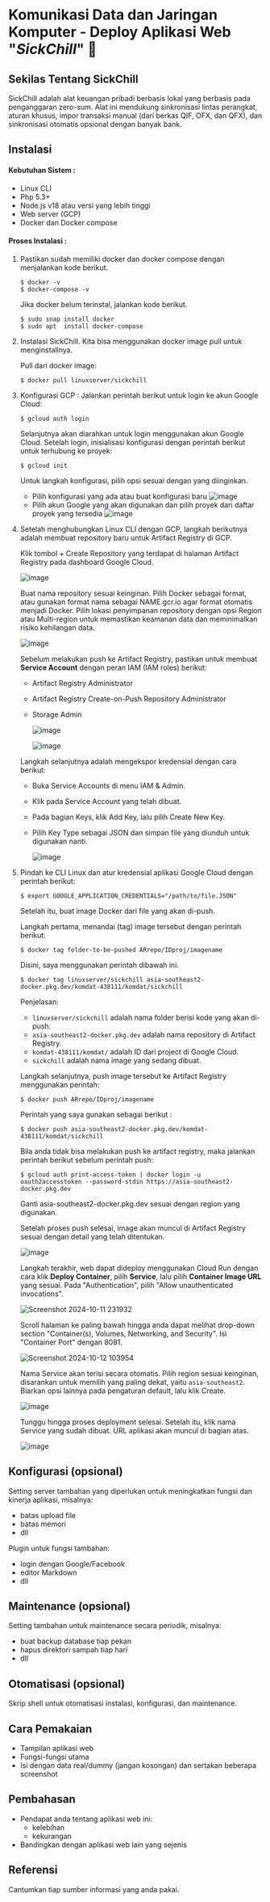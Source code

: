 # Komunikasi Data dan Jaringan Komputer - Deploy Aplikasi Web "*SickChill*" 🎥 

## Sekilas Tentang SickChill

SickChill adalah alat keuangan pribadi berbasis lokal yang berbasis pada penganggaran zero-sum. Alat ini mendukung sinkronisasi lintas perangkat, aturan khusus, impor transaksi manual (dari berkas QIF, OFX, dan QFX), dan sinkronisasi otomatis opsional dengan banyak bank.

## Instalasi

#### Kebutuhan Sistem :
- Linux CLI
- Php 5.3+
- Node.js v18 atau versi yang lebih tinggi
- Web server (GCP)
- Docker dan Docker compose

#### Proses Instalasi :
1. Pastikan sudah memiliki docker dan docker compose dengan menjalankan kode berikut. 
    ```
    $ docker -v
    $ docker-compose -v
    ```
    Jika docker belum terinstal, jalankan kode berikut.
    ```
    $ sudo snap install docker  
    $ sudo apt  install docker-compose
    ```
    
2. Instalasi SickChill. Kita bisa menggunakan docker image pull untuk menginstallnya.
   
    Pull dari docker image:
    ```
    $ docker pull linuxserver/sickchill
    ```

3. Konfigurasi GCP :
    Jalankan perintah berikut untuk login ke akun Google Cloud:
    ```
    $ gcloud auth login
    ```
    Selanjutnya akan diarahkan untuk login menggunakan akun Google Cloud. Setelah login, inisialisasi konfigurasi dengan perintah berikut untuk terhubung ke proyek:
    ```
    $ gcloud init
    ```
    Untuk langkah konfigurasi, pilih opsi sesuai dengan yang diinginkan.
   - Pilih konfigurasi yang ada atau buat konfigurasi baru
     ![image](https://github.com/user-attachments/assets/f22e14e9-2f66-4e09-ba0f-25563ff16e57)
   - Pilih akun Google yang akan digunakan dan pilih proyek dari daftar proyek yang tersedia
     ![image](https://github.com/user-attachments/assets/7472f350-5e86-409d-b6dd-6212e29a9efc)
4. Setelah menghubungkan Linux CLI dengan GCP, langkah berikutnya adalah membuat repository baru untuk Artifact Registry di GCP.

   Klik tombol + Create Repository yang terdapat di halaman Artifact Registry pada dashboard Google Cloud.
   
   ![image](https://github.com/user-attachments/assets/f22e14e9-2f66-4e09-ba0f-25563ff16e57)
   
   Buat nama repository sesuai keinginan. Pilih Docker sebagai format, atau gunakan format nama sebagai NAME.gcr.io agar format otomatis menjadi Docker. Pilih lokasi penyimpanan repository dengan opsi Region atau Multi-region untuk memastikan keamanan data dan meminimalkan risiko kehilangan data.
   
   ![image](https://github.com/user-attachments/assets/7472f350-5e86-409d-b6dd-6212e29a9efc)
   
   Sebelum melakukan push ke Artifact Registry, pastikan untuk membuat **Service Account** dengan peran IAM (IAM roles) berikut:
   - Artifact Registry Administrator
   - Artifact Registry Create-on-Push Repository Administrator
   - Storage Admin
     
     ![image](https://github.com/user-attachments/assets/cc608fc7-6312-44f5-a8c2-cc7126d65785)
     
     ![image](https://github.com/user-attachments/assets/a14bc9f0-4cf6-44d7-8fe5-becd16065791)

   Langkah selanjutnya adalah mengekspor kredensial dengan cara berikut:
   - Buka Service Accounts di menu IAM & Admin.
   - Klik pada Service Account yang telah dibuat.
   - Pada bagian Keys, klik Add Key, lalu pilih Create New Key.
   - Pilih Key Type sebagai JSON dan simpan file yang diunduh untuk digunakan nanti.
     
     ![image](https://github.com/user-attachments/assets/d8ddc6f6-2bf2-4fa7-a92c-e373e41ebd54)
5. Pindah ke CLI Linux dan atur kredensial aplikasi Google Cloud dengan perintah berikut:
    ```
    $ export GOOGLE_APPLICATION_CREDENTIALS="/path/to/file.JSON"
    ```
    Setelah itu, buat image Docker dari file yang akan di-push. 

    Langkah pertama, menandai (tag) image tersebut dengan perintah berikut:
    ```
    $ docker tag folder-to-be-pushed ARrepo/IDproj/imagename
    ```
    Disini, saya menggunakan perintah dibawah ini.
    ```
    $ docker tag linuxserver/sickchill asia-southeast2-docker.pkg.dev/komdat-438111/komdat/sickchill
    ```
    Penjelasan:
    - ```linuxserver/sickchill``` adalah nama folder berisi kode yang akan di-push.
    - ```asia-southeast2-docker.pkg.dev``` adalah nama repository di Artifact Registry.
    - ```komdat-438111/komdat/``` adalah ID dari project di Google Cloud.
    - ```sickchill``` adalah nama image yang sedang dibuat.
    
    Langkah selanjutnya, push image tersebut ke Artifact Registry menggunakan perintah:
    ```
    $ docker push ARrepo/IDproj/imagename
    ```
    Perintah yang saya gunakan sebagai berikut :
    ```
    $ docker push asia-southeast2-docker.pkg.dev/komdat-438111/komdat/sickchill
    ```

    Bila anda tidak bisa melakukan push ke artifact registry, maka jalankan perintah berikut sebelum perintah push:
    ```
    $ gcloud auth print-access-token | docker login -u oauth2accesstoken --password-stdin https://asia-southeast2-docker.pkg.dev
    ```     
    Ganti asia-southeast2-docker.pkg.dev sesuai dengan region yang digunakan.
    
    Setelah proses push selesai, image akan muncul di Artifact Registry sesuai dengan detail yang telah ditentukan.
    
    ![image](https://github.com/user-attachments/assets/efd2c65a-7bb7-4806-ac83-ed02d26f5c09)
   
    Langkah terakhir, web dapat dideploy menggunakan Cloud Run dengan cara klik **Deploy Container**, pilih **Service**, lalu pilih **Container Image URL** yang sesuai. Pada "Authentication",  pilih "Allow unauthenticated invocations".
    
    ![Screenshot 2024-10-11 231932](https://github.com/user-attachments/assets/d1d6c457-37ea-4863-87da-f39f0ecf443d)

    Scroll halaman ke paling bawah hingga anda dapat melihat drop-down section "Container(s), Volumes, Networking, and Security". Isi "Container Port" dengan 8081.

    ![Screenshot 2024-10-12 103954](https://github.com/user-attachments/assets/493cc493-c658-41a6-a091-bca89c40892d)

    Nama Service akan terisi secara otomatis. Pilih region sesuai keinginan, disarankan untuk memilih yang paling dekat, yaitu ```asia-southeast2```. Biarkan opsi lainnya pada pengaturan default, lalu klik Create.
    
    ![image](https://github.com/user-attachments/assets/6b2ced4c-4f79-4445-a06f-43ae0f90f897)

    Tunggu hingga proses deployment selesai. Setelah itu, klik nama Service yang sudah dibuat. URL aplikasi akan muncul di bagian atas.
   
    ![image](https://github.com/user-attachments/assets/01a473a9-12c1-432c-95b1-174ebdf774d0)

## Konfigurasi (opsional)

Setting server tambahan yang diperlukan untuk meningkatkan fungsi dan kinerja aplikasi, misalnya:
- batas upload file
- batas memori
- dll

Plugin untuk fungsi tambahan:
- login dengan Google/Facebook
- editor Markdown
- dll

## Maintenance (opsional)

Setting tambahan untuk maintenance secara periodik, misalnya:
- buat backup database tiap pekan
- hapus direktori sampah tiap hari
- dll

## Otomatisasi (opsional)

Skrip shell untuk otomatisasi instalasi, konfigurasi, dan maintenance.

## Cara Pemakaian

- Tampilan aplikasi web
- Fungsi-fungsi utama
- Isi dengan data real/dummy (jangan kosongan) dan sertakan beberapa screenshot

## Pembahasan

- Pendapat anda tentang aplikasi web ini:
    - kelebihan
    - kekurangan
- Bandingkan dengan aplikasi web lain yang sejenis

## Referensi

Cantumkan tiap sumber informasi yang anda pakai.
